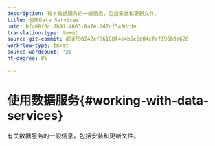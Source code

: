 ```yaml
---
description: 有关数据服务的一般信息，包括安装和更新文件。
title: 使用Data Services
uuid: bfa08f6c-7b91-4663-8a7e-2d7cf343dcde
translation-type: tm+mt
source-git-commit: d9df90242ef96188f4e4b5e6d04cfef196b0a628
workflow-type: tm+mt
source-wordcount: '28'
ht-degree: 0%

---
```



# 使用数据服务{#working-with-data-services}

有关数据服务的一般信息，包括安装和更新文件。

